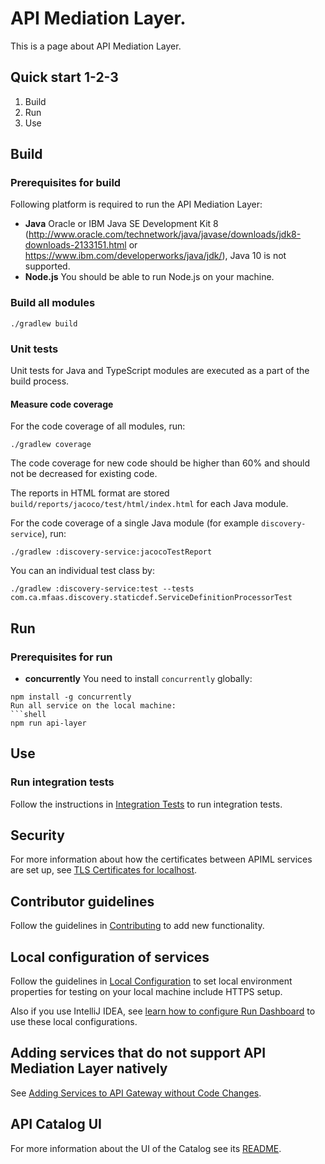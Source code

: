# API Mediation Layer.

This is a page about API Mediation Layer.

## Quick start 1-2-3

1. Build
2. Run
3. Use

## Build

### Prerequisites for build

Following platform is required to run the API Mediation Layer:

* **Java** Oracle or IBM Java SE Development Kit 8 (http://www.oracle.com/technetwork/java/javase/downloads/jdk8-downloads-2133151.html or https://www.ibm.com/developerworks/java/jdk/), Java 10 is not supported.
* **Node.js** You should be able to run Node.js on your machine.


### Build all modules
```shell
./gradlew build
```

### Unit tests
Unit tests for Java and TypeScript modules are executed as a part of the build process.


#### Measure code coverage

For the code coverage of all modules, run:
```shell
./gradlew coverage
```
The code coverage for new code should be higher than 60% and should not be decreased for existing code.

The reports in HTML format are stored `build/reports/jacoco/test/html/index.html` for each Java module.

For the code coverage of a single Java module (for example `discovery-service`), run:
```shell
./gradlew :discovery-service:jacocoTestReport
```
You can an individual test class by:
```shell
./gradlew :discovery-service:test --tests com.ca.mfaas.discovery.staticdef.ServiceDefinitionProcessorTest
```

## Run
### Prerequisites for run
* **concurrently**
You need to install `concurrently` globally:
```shell
npm install -g concurrently
Run all service on the local machine:
```shell
npm run api-layer
```
## Use

### Run integration tests

Follow the instructions in [Integration Tests](integration-tests/README.md) to run integration tests.


## Security

For more information about how the certificates between APIML services are set up, see [TLS Certificates for localhost](keystore/README.md).


## Contributor guidelines

Follow the guidelines in [Contributing](CONTRIBUTING.md) to add new functionality.


## Local configuration of services

Follow the guidelines in [Local Configuration](docs/local-configuration.md) to set local environment properties for testing on your local machine include HTTPS setup.

Also if you use IntelliJ IDEA, see [learn how to configure Run Dashboard](docs/idea-setup.md) to use these local configurations.


## Adding services that do not support API Mediation Layer natively

See [Adding Services to API Gateway without Code Changes](docs/static-apis.md).


## API Catalog UI

For more information about the UI of the Catalog see its [README](api-catalog-ui/frontend/README.md).
